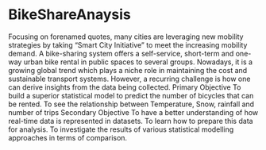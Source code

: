 # BikeShareAnaysis
Focusing on forenamed quotes, many cities are leveraging new mobility strategies by taking “Smart City Initiative” to meet the increasing mobility demand. A bike-sharing system offers a self-service, short-term and one-way urban bike rental in public spaces to several groups. Nowadays, it is a growing global trend which plays a niche role in maintaining the cost and sustainable transport systems. However, a recurring challenge is how one can derive insights from the data being collected. Primary Objective  To build a superior statistical model to predict the number of bicycles that can be rented.  To see the relationship between Temperature, Snow, rainfall and number of trips  Secondary Objective  To have a better understanding of how real-time data is represented in datasets.  To learn how to prepare this data for analysis.  To investigate the results of various statistical modelling approaches in terms of comparison.
